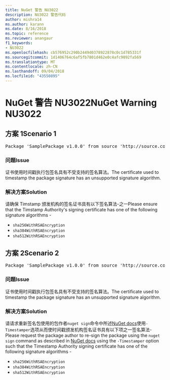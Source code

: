 ```yaml
---
title: NuGet 警告 NU3022
description: NU3022 警告代码
author: mishra14
ms.author: karann
ms.date: 8/16/2018
ms.topic: reference
ms.reviewer: anangaur
f1_keywords:
- NU3022
ms.openlocfilehash: cb576952c290b2449d0378922878c0c1d785331f
ms.sourcegitcommit: 1d1406764c6af5fb7801d462e0c4afc9092fa569
ms.translationtype: MT
ms.contentlocale: zh-CN
ms.lasthandoff: 09/04/2018
ms.locfileid: "43550895"
---
```

# <a name="nuget-warning-nu3022"></a><span data-ttu-id="51e2a-103">NuGet 警告 NU3022</span><span class="sxs-lookup"><span data-stu-id="51e2a-103">NuGet Warning NU3022</span></span>

## <a name="scenario-1"></a><span data-ttu-id="51e2a-104">方案 1</span><span class="sxs-lookup"><span data-stu-id="51e2a-104">Scenario 1</span></span>

<pre>Package 'SamplePackage v1.0.0' from source 'http://source.com/index.json': The primary signature's timestamp certificate has an unsupported signature algorithm.</pre>

### <a name="issue"></a><span data-ttu-id="51e2a-105">问题</span><span class="sxs-lookup"><span data-stu-id="51e2a-105">Issue</span></span>

<span data-ttu-id="51e2a-106">证书使用时间戳执行包签名具有不受支持的签名算法。</span><span class="sxs-lookup"><span data-stu-id="51e2a-106">The certificate used to timestamp the package signature has an unsupported signature algorithm.</span></span>


### <a name="solution"></a><span data-ttu-id="51e2a-107">解决方案</span><span class="sxs-lookup"><span data-stu-id="51e2a-107">Solution</span></span>

<span data-ttu-id="51e2a-108">请确保 Timstamp 颁发机构的签名证书具有以下签名算法-之一</span><span class="sxs-lookup"><span data-stu-id="51e2a-108">Please ensure that the Timstamp Authority's signing certificate has one of the following signature algorithms -</span></span> 
* `sha256WithRSAEncryption`
* `sha384WithRSAEncryption`
* `sha512WithRSAEncryption`



## <a name="scenario-2"></a><span data-ttu-id="51e2a-109">方案 2</span><span class="sxs-lookup"><span data-stu-id="51e2a-109">Scenario 2</span></span>

<pre>Package 'SamplePackage v1.0.0' from source 'http://source.com/index.json': The timestamp certificate has an unsupported signature algorithm (SHA1). The following algorithms are supported: SHA256RSA, SHA384RSA, SHA512RSA.</pre>

### <a name="issue"></a><span data-ttu-id="51e2a-110">问题</span><span class="sxs-lookup"><span data-stu-id="51e2a-110">Issue</span></span>

<span data-ttu-id="51e2a-111">证书使用时间戳执行包签名具有不受支持的签名算法。</span><span class="sxs-lookup"><span data-stu-id="51e2a-111">The certificate used to timestamp the package signature has an unsupported signature algorithm.</span></span>


### <a name="solution"></a><span data-ttu-id="51e2a-112">解决方案</span><span class="sxs-lookup"><span data-stu-id="51e2a-112">Solution</span></span>

<span data-ttu-id="51e2a-113">请请求重新签名包使用的包作者`nuget sign`命令中所述[NuGet docs](https://docs.microsoft.com/en-us/nuget/create-packages/sign-a-package)使用`-Timestamper`选项从而使时间戳颁发机构签名证书具有以下项之一签名算法-</span><span class="sxs-lookup"><span data-stu-id="51e2a-113">Please request the package author to re-sign the package using the `nuget sign` command as described in [NuGet docs](https://docs.microsoft.com/en-us/nuget/create-packages/sign-a-package) using the `-Timestamper` option such that the Timestamp Authority signing certificate has one of the following signature algorithms -</span></span>
* `sha256WithRSAEncryption`
* `sha384WithRSAEncryption`
* `sha512WithRSAEncryption`


